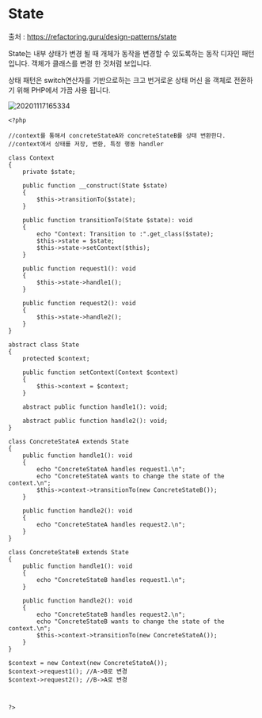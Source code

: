 # State

출처 : https://refactoring.guru/design-patterns/state

State는 내부 상태가 변경 될 때 개체가 동작을 변경할 수 있도록하는 동작 디자인 패턴입니다. 
객체가 클래스를 변경 한 것처럼 보입니다.

상태 패턴은 switch연산자를 기반으로하는 크고 번거로운 상태 머신 을 객체로 전환하기 위해 PHP에서 가끔 사용 됩니다.


![20201117165334](https://user-images.githubusercontent.com/6989005/99361466-729e2f00-28f5-11eb-92c1-2121b2cf3f59.png)

```
<?php

//context를 통해서 concreteStateA와 concreteStateB를 상태 변환한다.
//context에서 상태를 저장, 변환, 특정 행동 handler

class Context
{
    private $state;

    public function __construct(State $state)
    {
        $this->transitionTo($state);
    }

    public function transitionTo(State $state): void
    {
        echo "Context: Transition to :".get_class($state);
        $this->state = $state;
        $this->state->setContext($this);
    }

    public function request1(): void
    {
        $this->state->handle1();
    }

    public function request2(): void
    {
        $this->state->handle2();
    }
}

abstract class State
{
    protected $context;

    public function setContext(Context $context)
    {
        $this->context = $context;
    }

    abstract public function handle1(): void;

    abstract public function handle2(): void;
}

class ConcreteStateA extends State
{
    public function handle1(): void
    {
        echo "ConcreteStateA handles request1.\n";
        echo "ConcreteStateA wants to change the state of the context.\n";
        $this->context->transitionTo(new ConcreteStateB());
    }

    public function handle2(): void
    {
        echo "ConcreteStateA handles request2.\n";
    }
}

class ConcreteStateB extends State
{
    public function handle1(): void
    {
        echo "ConcreteStateB handles request1.\n";
    }

    public function handle2(): void
    {
        echo "ConcreteStateB handles request2.\n";
        echo "ConcreteStateB wants to change the state of the context.\n";
        $this->context->transitionTo(new ConcreteStateA());
    }
}

$context = new Context(new ConcreteStateA());
$context->request1(); //A->B로 변경
$context->request2(); //B->A로 변경



?>
```


